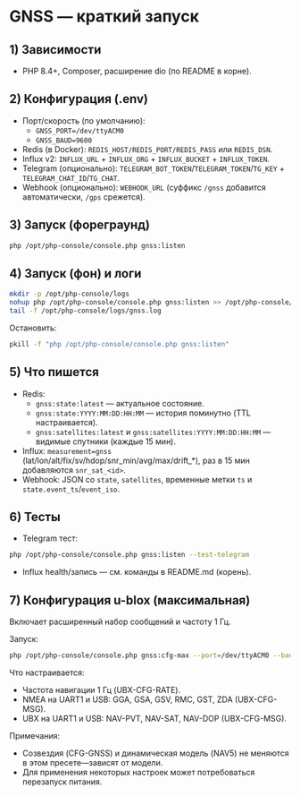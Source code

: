 # GNSS — краткий запуск

## 1) Зависимости
- PHP 8.4+, Composer, расширение dio (по README в корне).

## 2) Конфигурация (.env)
- Порт/скорость (по умолчанию):
  - `GNSS_PORT=/dev/ttyACM0`
  - `GNSS_BAUD=9600`
- Redis (в Docker): `REDIS_HOST/REDIS_PORT/REDIS_PASS` или `REDIS_DSN`.
- Influx v2: `INFLUX_URL` + `INFLUX_ORG` + `INFLUX_BUCKET` + `INFLUX_TOKEN`.
- Telegram (опционально): `TELEGRAM_BOT_TOKEN`/`TELEGRAM_TOKEN`/`TG_KEY` + `TELEGRAM_CHAT_ID`/`TG_CHAT`.
- Webhook (опционально): `WEBHOOK_URL` (суффикс `/gnss` добавится автоматически, `/gps` срежется).

## 3) Запуск (фореграунд)
```sh
php /opt/php-console/console.php gnss:listen
```

## 4) Запуск (фон) и логи
```sh
mkdir -p /opt/php-console/logs
nohup php /opt/php-console/console.php gnss:listen >> /opt/php-console/logs/gnss.log 2>&1 &
tail -f /opt/php-console/logs/gnss.log
```

Остановить:
```sh
pkill -f "php /opt/php-console/console.php gnss:listen"
```

## 5) Что пишется
- Redis:
  - `gnss:state:latest` — актуальное состояние.
  - `gnss:state:YYYY:MM:DD:HH:MM` — история поминутно (TTL настраивается).
  - `gnss:satellites:latest` и `gnss:satellites:YYYY:MM:DD:HH:MM` — видимые спутники (каждые 15 мин).
- Influx: `measurement=gnss` (lat/lon/alt/fix/sv/hdop/snr_min/avg/max/drift_*), раз в 15 мин добавляются `snr_sat_<id>`.
- Webhook: JSON со `state`, `satellites`, временные метки `ts` и `state.event_ts`/`event_iso`.

## 6) Тесты
- Telegram тест:
```sh
php /opt/php-console/console.php gnss:listen --test-telegram
```
- Influx health/запись — см. команды в README.md (корень).

## 7) Конфигурация u-blox (максимальная)
Включает расширенный набор сообщений и частоту 1 Гц.

Запуск:
```sh
php /opt/php-console/console.php gnss:cfg-max --port=/dev/ttyACM0 --baud=9600
```

Что настраивается:
- Частота навигации 1 Гц (UBX-CFG-RATE).
- NMEA на UART1 и USB: GGA, GSA, GSV, RMC, GST, ZDA (UBX-CFG-MSG).
- UBX на UART1 и USB: NAV-PVT, NAV-SAT, NAV-DOP (UBX-CFG-MSG).

Примечания:
- Созвездия (CFG-GNSS) и динамическая модель (NAV5) не меняются в этом пресете—зависят от модели.
- Для применения некоторых настроек может потребоваться перезапуск питания.


